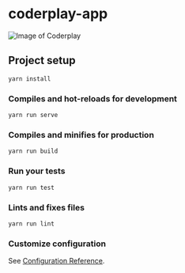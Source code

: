 # coderplay-app

![Image of Coderplay](https://github.com/Ramin-Bateni/coderplay-app/public/snapshots/screenshot_20200427_104440.jpg)

## Project setup

```
yarn install
```

### Compiles and hot-reloads for development

```
yarn run serve
```

### Compiles and minifies for production

```
yarn run build
```

### Run your tests

```
yarn run test
```

### Lints and fixes files

```
yarn run lint
```

### Customize configuration

See [Configuration Reference](https://cli.vuejs.org/config/).
